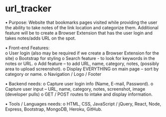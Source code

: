 # url_tracker

•	Purpose:  Website that bookmarks pages visited while providing the user the ability to take notes of the link location and categorize them.  Additional feature will be to create a Browser Extension that has the user login and takes notes/adds URL on the spot.

•	Front-end Features:  
o	User login (also may be required if we create a Browser Extension for the site)
o	Bootstrap for styling
o	Search feature - to look for keywords in the notes or URL.
o	Add feature – to add URL, name, category, notes, (possibly area to upload screenshot).
o	Display EVERYTHING on main page – sort by category or name.
o	Navigation / Logo / Footer

•	Backend needs:
o	Capture user login info (Name, E-mail, Password).
o	Capture user input – URL, name, category, notes, screenshot, image (developer pulls)
o	GET / POST routes to intake and display information.

•	Tools / Languages needs: 
o	HTML, CSS, JavaScript / jQuery, React, Node, Express, Bootstrap, MongoDB, Heroku, GitHub.

